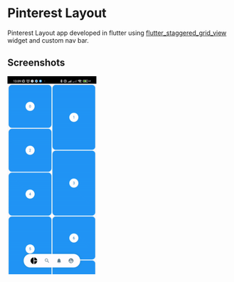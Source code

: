 # Pinterest Layout

Pinterest Layout app developed in flutter using [flutter_staggered_grid_view](https://pub.dev/packages/flutter_staggered_grid_view) widget and custom nav bar.

## Screenshots
<img src="https://github.com/IvanLpJc/Flutter-Pinterest_Layout/blob/main/screenshots/PinterestLayout.gif" width=200px> 
